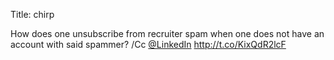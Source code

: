 Title: chirp

How does one unsubscribe from recruiter spam when one does not have an account with said spammer? /Cc <a href="http://twitter.com/LinkedIn">@LinkedIn</a> <a href="http://t.co/KixQdR2lcF">http://t.co/KixQdR2lcF</a>
